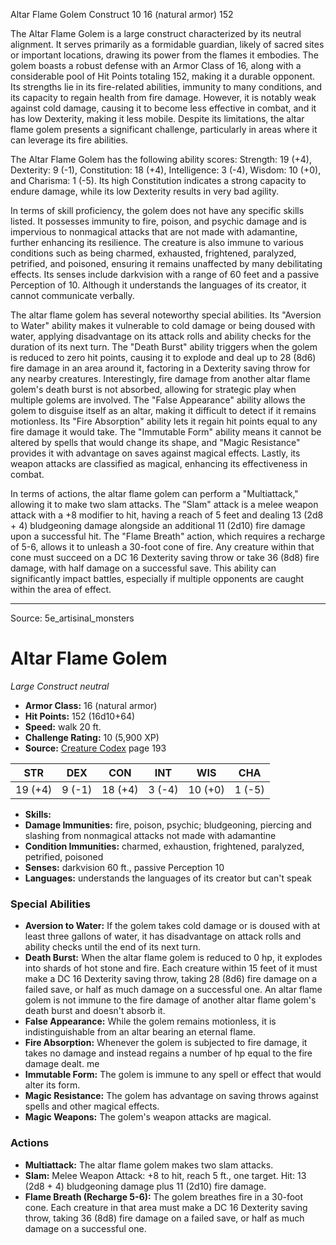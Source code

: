 <MonsterName/>Altar Flame Golem</MonsterName>
<CreatureType/>Construct</CreatureType>
<CR/>10</CR>
<AC/>16 (natural armor)</AC>
<HP/>152</HP>
<summary>The Altar Flame Golem is a large construct characterized by its neutral alignment. It serves primarily as a formidable guardian, likely of sacred sites or important locations, drawing its power from the flames it embodies. The golem boasts a robust defense with an Armor Class of 16, along with a considerable pool of Hit Points totaling 152, making it a durable opponent. Its strengths lie in its fire-related abilities, immunity to many conditions, and its capacity to regain health from fire damage. However, it is notably weak against cold damage, causing it to become less effective in combat, and it has low Dexterity, making it less mobile. Despite its limitations, the altar flame golem presents a significant challenge, particularly in areas where it can leverage its fire abilities.</summary>

<detail>

The Altar Flame Golem has the following ability scores: Strength: 19 (+4), Dexterity: 9 (-1), Constitution: 18 (+4), Intelligence: 3 (-4), Wisdom: 10 (+0), and Charisma: 1 (-5). Its high Constitution indicates a strong capacity to endure damage, while its low Dexterity results in very bad agility. 

In terms of skill proficiency, the golem does not have any specific skills listed. It possesses immunity to fire, poison, and psychic damage and is impervious to nonmagical attacks that are not made with adamantine, further enhancing its resilience. The creature is also immune to various conditions such as being charmed, exhausted, frightened, paralyzed, petrified, and poisoned, ensuring it remains unaffected by many debilitating effects. Its senses include darkvision with a range of 60 feet and a passive Perception of 10. Although it understands the languages of its creator, it cannot communicate verbally.

The altar flame golem has several noteworthy special abilities. Its "Aversion to Water" ability makes it vulnerable to cold damage or being doused with water, applying disadvantage on its attack rolls and ability checks for the duration of its next turn. The "Death Burst" ability triggers when the golem is reduced to zero hit points, causing it to explode and deal up to 28 (8d6) fire damage in an area around it, factoring in a Dexterity saving throw for any nearby creatures. Interestingly, fire damage from another altar flame golem's death burst is not absorbed, allowing for strategic play when multiple golems are involved. The "False Appearance" ability allows the golem to disguise itself as an altar, making it difficult to detect if it remains motionless. Its "Fire Absorption" ability lets it regain hit points equal to any fire damage it would take. The "Immutable Form" ability means it cannot be altered by spells that would change its shape, and "Magic Resistance" provides it with advantage on saves against magical effects. Lastly, its weapon attacks are classified as magical, enhancing its effectiveness in combat.

In terms of actions, the altar flame golem can perform a "Multiattack," allowing it to make two slam attacks. The "Slam" attack is a melee weapon attack with a +8 modifier to hit, having a reach of 5 feet and dealing 13 (2d8 + 4) bludgeoning damage alongside an additional 11 (2d10) fire damage upon a successful hit. The "Flame Breath" action, which requires a recharge of 5-6, allows it to unleash a 30-foot cone of fire. Any creature within that cone must succeed on a DC 16 Dexterity saving throw or take 36 (8d8) fire damage, with half damage on a successful save. This ability can significantly impact battles, especially if multiple opponents are caught within the area of effect.</detail>



---

Source: 5e_artisinal_monsters

# Altar Flame Golem

*Large* *Construct* *neutral*

- **Armor Class:** 16 (natural armor)
- **Hit Points:** 152 (16d10+64)
- **Speed:** walk 20 ft.
- **Challenge Rating:** 10 (5,900 XP)
- **Source:** [Creature Codex](https://koboldpress.com/kpstore/product/creature-codex-for-5th-edition-dnd) page 193

| STR | DEX | CON | INT | WIS | CHA |
| --- | --- | --- | --- | --- | --- |
| 19 (+4) | 9 (-1) | 18 (+4) | 3 (-4) | 10 (+0) | 1 (-5) |

- **Skills:** 
- **Damage Immunities:** fire, poison, psychic; bludgeoning, piercing and slashing from nonmagical attacks not made with adamantine
- **Condition Immunities:** charmed, exhaustion, frightened, paralyzed, petrified, poisoned
- **Senses:** darkvision 60 ft., passive Perception 10
- **Languages:** understands the languages of its creator but can't speak

### Special Abilities

- **Aversion to Water:** If the golem takes cold damage or is doused with at least three gallons of water, it has disadvantage on attack rolls and ability checks until the end of its next turn.
- **Death Burst:** When the altar flame golem is reduced to 0 hp, it explodes into shards of hot stone and fire. Each creature within 15 feet of it must make a DC 16 Dexterity saving throw, taking 28 (8d6) fire damage on a failed save, or half as much damage on a successful one. An altar flame golem is not immune to the fire damage of another altar flame golem's death burst and doesn't absorb it.
- **False Appearance:** While the golem remains motionless, it is indistinguishable from an altar bearing an eternal flame.
- **Fire Absorption:** Whenever the golem is subjected to fire damage, it takes no damage and instead regains a number of hp equal to the fire damage dealt. me
- **Immutable Form:** The golem is immune to any spell or effect that would alter its form.
- **Magic Resistance:** The golem has advantage on saving throws against spells and other magical effects.
- **Magic Weapons:** The golem's weapon attacks are magical.

### Actions

- **Multiattack:** The altar flame golem makes two slam attacks.
- **Slam:** Melee Weapon Attack: +8 to hit, reach 5 ft., one target. Hit: 13 (2d8 + 4) bludgeoning damage plus 11 (2d10) fire damage.
- **Flame Breath (Recharge 5-6):** The golem breathes fire in a 30-foot cone. Each creature in that area must make a DC 16 Dexterity saving throw, taking 36 (8d8) fire damage on a failed save, or half as much damage on a successful one.




